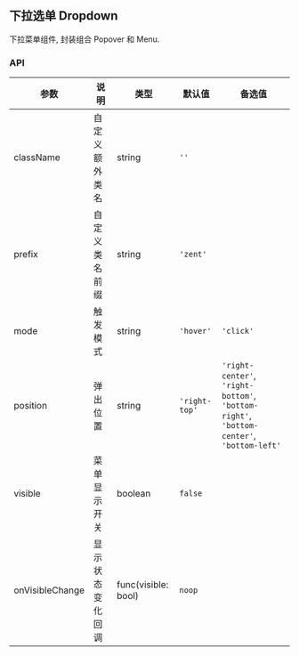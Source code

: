 ## 下拉选单 Dropdown

下拉菜单组件, 封装组合 Popover 和 Menu.

### API

| 参数        | 说明            | 类型     | 默认值        | 备选值                               |
| --------- | ------------- | ------ | ---------- | --------------------------------- |
| className | 自定义额外类名  | string | `''`       |                                   |
| prefix    | 自定义类名前缀    | string | `'zent'`   |                                   |
| mode    | 触发模式    | string | `'hover'`   |          `'click'`                      |
| position    | 弹出位置    | string | `'right-top'`   |  `'right-center'`, `'right-bottom'`, `'bottom-right'`, `'bottom-center'`, `'bottom-left'`            |
| visible    | 菜单显示开关    | boolean | `false`   |                                   |
| onVisibleChange | 显示状态变化回调 | func(visible: bool)|`noop`    |                      |
